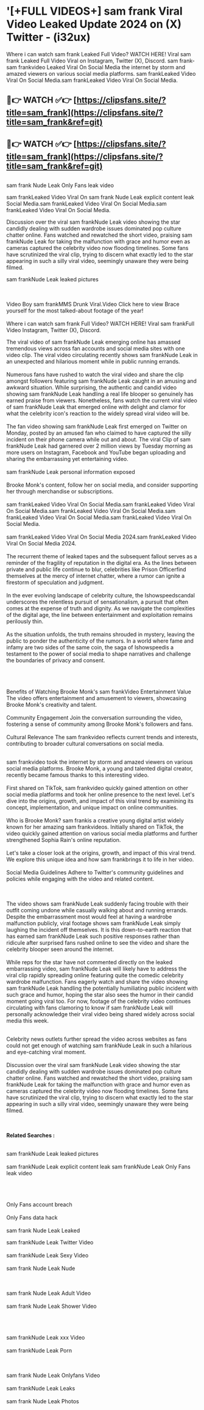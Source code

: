 #  '[+FULL VIDEOS+] sam frank Viral Video Leaked Update 2024 on (X) Twitter - (i32ux)

Where i can watch sam frank Leaked Full Video? WATCH HERE! Viral sam frank Leaked Full Video Viral on Instagram, Twitter (X), Discord.
sam frank- sam frankvideo Leaked Viral On Social Media the internet by storm and amazed viewers on various social media platforms.
sam frankLeaked Video Viral On Social Media.sam frankLeaked Video Viral On Social Media.




## 🔴👉 WATCH ✅👉 [https://clipsfans.site/?title=sam_frank](https://clipsfans.site/?title=sam_frank&ref=git)


## 🔴👉 WATCH ✅👉 [https://clipsfans.site/?title=sam_frank](https://clipsfans.site/?title=sam_frank&ref=git)
##


sam frank Nude Leak Only Fans leak video 


sam frankLeaked Video Viral On  sam frank Nude Leak explicit content leak Social Media.sam frankLeaked Video Viral On Social Media.sam frankLeaked Video Viral On Social Media.



Discussion over the viral sam frankNude Leak video showing the star candidly dealing with sudden wardrobe issues dominated pop culture chatter online. Fans watched and rewatched the short video, praising sam frankNude Leak for taking the malfunction with grace and humor even as cameras captured the celebrity video now flooding timelines. Some fans have scrutinized the viral clip, trying to discern what exactly led to the star appearing in such a silly viral video, seemingly unaware they were being filmed.


sam frankNude Leak leaked pictures


  <br>

  <br>
Video Boy sam frankMMS Drunk Viral.Video Click here to view Brace yourself for the most talked-about footage of the year!
<br><br>
Where i can watch sam frank Full Video? WATCH HERE! Viral sam frankFull Video Instagram, Twitter (X), Discord.

The viral video of sam frankNude Leak emerging online has amassed tremendous views across fan accounts and social media sites with one video clip. The viral video circulating recently shows sam frankNude Leak in an unexpected and hilarious moment while in public running errands.
<br><br>
Numerous fans have rushed to watch the viral video and share the clip amongst followers featuring sam frankNude Leak caught in an amusing and awkward situation. While surprising, the authentic and candid video showing sam frankNude Leak handling a real life blooper so genuinely has earned praise from viewers. Nonetheless, fans watch the current viral video of sam frankNude Leak that emerged online with delight and clamor for what the celebrity icon's reaction to the widely spread viral video will be.
<br><br>
The fan video showing sam frankNude Leak first emerged on Twitter on Monday, posted by an amused fan who claimed to have captured the silly incident on their phone camera while out and about. The viral Clip of sam frankNude Leak had garnered over 2 million views by Tuesday morning as more users on Instagram, Facebook and YouTube began uploading and sharing the embarrassing yet entertaining video.
<br><br>
sam frankNude Leak personal information exposed
<br><br>
Brooke Monk's content, follow her on social media, and consider supporting her through merchandise or subscriptions.
<br><br>
sam frankLeaked Video Viral On Social Media.sam frankLeaked Video Viral On Social Media.sam frankLeaked Video Viral On Social Media.sam frankLeaked Video Viral On Social Media.sam frankLeaked Video Viral On Social Media.
<br><br>
sam frankLeaked Video Viral On Social Media 2024.sam frankLeaked Video Viral On Social Media 2024.
<br><br>
The recurrent theme of leaked tapes and the subsequent fallout serves as a reminder of the fragility of reputation in the digital era. As the lines between private and public life continue to blur, celebrities like Prison Officerfind themselves at the mercy of internet chatter, where a rumor can ignite a firestorm of speculation and judgment.
<br><br>
In the ever evolving landscape of celebrity culture, the Ishowspeedscandal underscores the relentless pursuit of sensationalism, a pursuit that often comes at the expense of truth and dignity. As we navigate the complexities of the digital age, the line between entertainment and exploitation remains perilously thin.
<br><br>
As the situation unfolds, the truth remains shrouded in mystery, leaving the public to ponder the authenticity of the rumors. In a world where fame and infamy are two sides of the same coin, the saga of Ishowspeedis a testament to the power of social media to shape narratives and challenge the boundaries of privacy and consent.
<br><br>

<br><br>
Benefits of Watching Brooke Monk's sam frankVideo Entertainment Value The video offers entertainment and amusement to viewers, showcasing Brooke Monk's creativity and talent.
<br><br>
Community Engagement Join the conversation surrounding the video, fostering a sense of community among Brooke Monk's followers and fans.
<br><br>
Cultural Relevance The sam frankvideo reflects current trends and interests, contributing to broader cultural conversations on social media.
<br><br>


sam frankvideo took the internet by storm and amazed viewers on various social media platforms. Brooke Monk, a young and talented digital creator, recently became famous thanks to this interesting video.
<br><br>
First shared on TikTok, sam frankvideo quickly gained attention on other social media platforms and took her online presence to the next level. Let's dive into the origins, growth, and impact of this viral trend by examining its concept, implementation, and unique impact on online communities.
<br><br>
Who is Brooke Monk? sam frankis a creative young digital artist widely known for her amazing sam frankvideos. Initially shared on TikTok, the video quickly gained attention on various social media platforms and further strengthened Sophia Rain's online reputation.
<br><br>
Let's take a closer look at the origins, growth, and impact of this viral trend. We explore this unique idea and how sam frankbrings it to life in her video.
<br><br>
Social Media Guidelines Adhere to Twitter's community guidelines and policies while engaging with the video and related content.


<br><br>
The video shows sam frankNude Leak suddenly facing trouble with their outfit coming undone while casually walking about and running errands. Despite the embarrassment most would feel at having a wardrobe malfunction publicly, viral footage shows sam frankNude Leak simply laughing the incident off themselves. It is this down-to-earth reaction that has earned sam frankNude Leak such positive responses rather than ridicule after surprised fans rushed online to see the video and share the celebrity blooper seen around the internet.
<br><br>
While reps for the star have not commented directly on the leaked embarrassing video, sam frankNude Leak will likely have to address the viral clip rapidly spreading online featuring quite the comedic celebrity wardrobe malfunction. Fans eagerly watch and share the video showing sam frankNude Leak handling the potentially humiliating public incident with such grace and humor, hoping the star also sees the humor in their candid moment going viral too. For now, footage of the celebrity video continues circulating with fans clamoring to know if sam frankNude Leak will personally acknowledge their viral video being shared widely across social media this week.
<br><br>

Celebrity news outlets further spread the video across websites as fans could not get enough of watching sam frankNude Leak in such a hilarious and eye-catching viral moment.
<br><br>
Discussion over the viral sam frankNude Leak video showing the star candidly dealing with sudden wardrobe issues dominated pop culture chatter online. Fans watched and rewatched the short video, praising sam frankNude Leak for taking the malfunction with grace and humor even as cameras captured the celebrity video now flooding timelines. Some fans have scrutinized the viral clip, trying to discern what exactly led to the star appearing in such a silly viral video, seemingly unaware they were being filmed.


<br><br>
<strong>Related Searches :</strong>
<br><br>

sam frankNude Leak leaked pictures
<br><br>
sam frankNude Leak explicit content leak
sam frankNude Leak Only Fans leak video
<br><br>

<br><br>
Only Fans account breach
<br><br>
Only Fans data hack
<br><br>
sam frank Nude Leak Leaked

sam frankNude Leak Twitter Video
<br><br>
sam frankNude Leak Sexy Video
<br><br>
sam frank Nude Leak Nude

<br><br>
sam frank Nude Leak Adult Video
<br><br>
sam frank Nude Leak Shower Video
<br><br>

<br><br>
sam frankNude Leak xxx Video
<br><br>
sam frankNude Leak Porn

<br><br>
sam frank Nude Leak Onlyfans Video
<br><br>
sam frankNude Leak Leaks
<br><br>
sam frank Nude Leak Photos